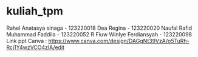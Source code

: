 # kuliah_tpm

Rahel Anatasya sinaga - 123220018
Dea Regina - 123220020
Naufal Rafid Muhammad Faddila - 123220052
R Fiuw Winlye Ferdiansyah - 123220098
Link ppt Canva : https://www.canva.com/design/DAGgNt39VzA/o5TuRh-Rcj1Y4wzVCO4zlA/edit

